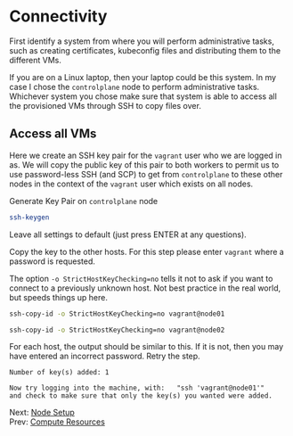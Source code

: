 # Connectivity

First identify a system from where you will perform administrative tasks, such as creating certificates, kubeconfig files and distributing them to the different VMs.

If you are on a Linux laptop, then your laptop could be this system. In my case I chose the `controlplane` node to perform administrative tasks. Whichever system you chose make sure that system is able to access all the provisioned VMs through SSH to copy files over.

## Access all VMs

Here we create an SSH key pair for the `vagrant` user who we are logged in as. We will copy the public key of this pair to both workers to permit us to use password-less SSH (and SCP) to get from `controlplane` to these other nodes in the context of the `vagrant` user which exists on all nodes.

Generate Key Pair on `controlplane` node

[//]: # (host:controlplane)

```bash
ssh-keygen
```

Leave all settings to default (just press ENTER at any questions).

Copy the key to the other hosts. For this step please enter `vagrant` where a password is requested.

The option `-o StrictHostKeyChecking=no` tells it not to ask if you want to connect to a previously unknown host. Not best practice in the real world, but speeds things up here.

```bash
ssh-copy-id -o StrictHostKeyChecking=no vagrant@node01
```

```bash
ssh-copy-id -o StrictHostKeyChecking=no vagrant@node02
```

For each host, the output should be similar to this. If it is not, then you may have entered an incorrect password. Retry the step.

```
Number of key(s) added: 1

Now try logging into the machine, with:   "ssh 'vagrant@node01'"
and check to make sure that only the key(s) you wanted were added.
```


Next: [Node Setup](../../cluster-setup/04-node-setup.md)<br>
Prev: [Compute Resources](02-compute-resources.md)
